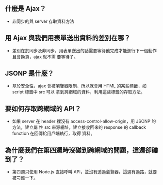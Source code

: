 ## 什麼是 Ajax？
- 非同步的與 server 存取資料方法

## 用 Ajax 與我們用表單送出資料的差別在哪？
- 差別在於同步及非同步，用表單送出的話需要等待他完成才能進行下一個動作且會換頁，ajax 就不需
要等待了。

## JSONP 是什麼？
- 基於安全性，ajax 會被瀏覽器限制，所以就會用 HTML 的某些標籤，如 script 標籤中 src 可以
拿到跨網域的資料，利用這些標籤的存取方法。

## 要如何存取跨網域的 API？
- 如果 server 在 header 裡沒有 access-control-allow-origin，用 JSONP 的方法，建立屬
性 src 來源網址，建立接收回來的 response 的  callback function 在回傳給用戶端執行，取得
資料。


## 為什麼我們在第四週時沒碰到跨網域的問題，這週卻碰到了？
- 第四週只使用 Node.js 直接呼叫 API，並沒有透過瀏覽器，這週有過路，就要被刁難一下。  
